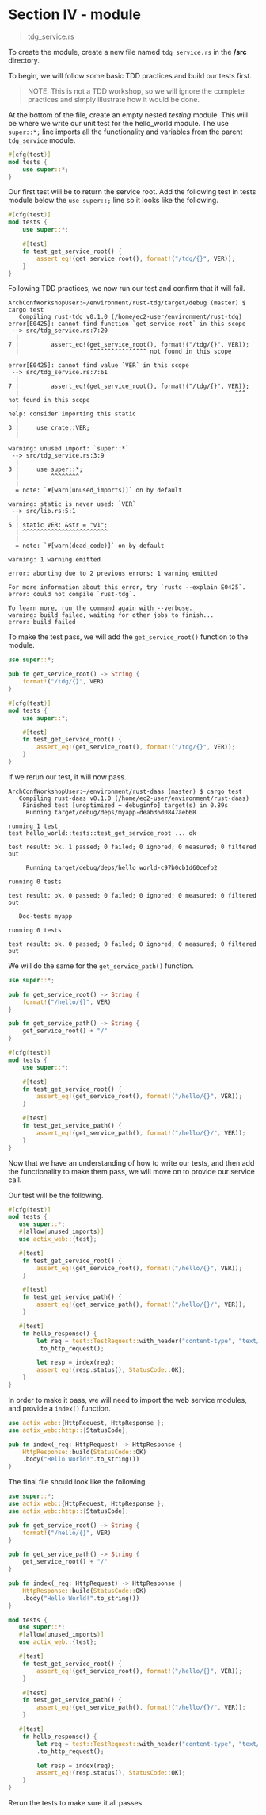 # Section IV - module

> tdg\_service.rs

To create the module, create a new file named `tdg_service.rs` in the **/src** directory.

To begin, we will follow some basic TDD practices and build our tests first.

> NOTE: This is not a TDD workshop, so we will ignore the complete practices and simply illustrate how it would be done.

At the bottom of the file, create an empty nested _testing_ module. This will be where we write our unit test for the hello\_world module. The use `super::*;` line imports all the functionality and variables from the parent `tdg_service` module.

```rust
#[cfg(test)]
mod tests {
    use super::*;
}
```

Our first test will be to return the service root. Add the following test in tests module below the `use super::;` line so it looks like the following.

```rust
#[cfg(test)]
mod tests {
    use super::*;

    #[test]
    fn test_get_service_root() {
        assert_eq!(get_service_root(), format!("/tdg/{}", VER));
    }
}
```

Following TDD practices, we now run our test and confirm that it will fail.

```text
ArchConfWorkshopUser:~/environment/rust-tdg/target/debug (master) $ cargo test
   Compiling rust-tdg v0.1.0 (/home/ec2-user/environment/rust-tdg)
error[E0425]: cannot find function `get_service_root` in this scope
 --> src/tdg_service.rs:7:20
  |
7 |         assert_eq!(get_service_root(), format!("/tdg/{}", VER));
  |                    ^^^^^^^^^^^^^^^^ not found in this scope

error[E0425]: cannot find value `VER` in this scope
 --> src/tdg_service.rs:7:61
  |
7 |         assert_eq!(get_service_root(), format!("/tdg/{}", VER));
  |                                                             ^^^ not found in this scope
  |
help: consider importing this static
  |
3 |     use crate::VER;
  |

warning: unused import: `super::*`
 --> src/tdg_service.rs:3:9
  |
3 |     use super::*;
  |         ^^^^^^^^
  |
  = note: `#[warn(unused_imports)]` on by default

warning: static is never used: `VER`
 --> src/lib.rs:5:1
  |
5 | static VER: &str = "v1";
  | ^^^^^^^^^^^^^^^^^^^^^^^^
  |
  = note: `#[warn(dead_code)]` on by default

warning: 1 warning emitted

error: aborting due to 2 previous errors; 1 warning emitted

For more information about this error, try `rustc --explain E0425`.
error: could not compile `rust-tdg`.

To learn more, run the command again with --verbose.
warning: build failed, waiting for other jobs to finish...
error: build failed
```

To make the test pass, we will add the `get_service_root()` function to the module.

```rust
use super::*;

pub fn get_service_root() -> String {
    format!("/tdg/{}", VER)
}

#[cfg(test)]
mod tests {
    use super::*;

    #[test]
    fn test_get_service_root() {
        assert_eq!(get_service_root(), format!("/tdg/{}", VER));
    }
}
```

If we rerun our test, it will now pass.

```text
ArchConfWorkshopUser:~/environment/rust-daas (master) $ cargo test
   Compiling rust-daas v0.1.0 (/home/ec2-user/environment/rust-daas)
    Finished test [unoptimized + debuginfo] target(s) in 0.89s
     Running target/debug/deps/myapp-deab36d0847aeb68

running 1 test
test hello_world::tests::test_get_service_root ... ok

test result: ok. 1 passed; 0 failed; 0 ignored; 0 measured; 0 filtered out

     Running target/debug/deps/hello_world-c97b0cb1d60cefb2

running 0 tests

test result: ok. 0 passed; 0 failed; 0 ignored; 0 measured; 0 filtered out

   Doc-tests myapp

running 0 tests

test result: ok. 0 passed; 0 failed; 0 ignored; 0 measured; 0 filtered out
```

We will do the same for the `get_service_path()` function.

```rust
use super::*;

pub fn get_service_root() -> String {
    format!("/hello/{}", VER)
}

pub fn get_service_path() -> String {
    get_service_root() + "/"
}

#[cfg(test)]
mod tests {
    use super::*;

    #[test]
    fn test_get_service_root() {
        assert_eq!(get_service_root(), format!("/hello/{}", VER));
    }

    #[test]
    fn test_get_service_path() {
        assert_eq!(get_service_path(), format!("/hello/{}/", VER));
    }
}
```

Now that we have an understanding of how to write our tests, and then add the functionality to make them pass, we will move on to provide our service call.

Our test will be the following.

```rust
#[cfg(test)]
mod tests {
   use super::*;
   #[allow(unused_imports)]
   use actix_web::{test};

   #[test]
    fn test_get_service_root() {
        assert_eq!(get_service_root(), format!("/hello/{}", VER));
    }

    #[test]
    fn test_get_service_path() {
        assert_eq!(get_service_path(), format!("/hello/{}/", VER));
    }

   #[test]
    fn hello_response() {
        let req = test::TestRequest::with_header("content-type", "text/plain")
        .to_http_request();

        let resp = index(req);
        assert_eq!(resp.status(), StatusCode::OK);
    }
}
```

In order to make it pass, we will need to import the web service modules, and provide a `index()` function.

```rust
use actix_web::{HttpRequest, HttpResponse };
use actix_web::http::{StatusCode};

pub fn index(_req: HttpRequest) -> HttpResponse {
    HttpResponse::build(StatusCode::OK)
    .body("Hello World!".to_string())
}
```

The final file should look like the following.

```rust
use super::*;
use actix_web::{HttpRequest, HttpResponse };
use actix_web::http::{StatusCode};

pub fn get_service_root() -> String {
    format!("/hello/{}", VER)
}

pub fn get_service_path() -> String {
    get_service_root() + "/"
}

pub fn index(_req: HttpRequest) -> HttpResponse {
    HttpResponse::build(StatusCode::OK)
    .body("Hello World!".to_string())
}

mod tests {
   use super::*;
   #[allow(unused_imports)]
   use actix_web::{test};

   #[test]
    fn test_get_service_root() {
        assert_eq!(get_service_root(), format!("/hello/{}", VER));
    }

    #[test]
    fn test_get_service_path() {
        assert_eq!(get_service_path(), format!("/hello/{}/", VER));
    }

   #[test]
    fn hello_response() {
        let req = test::TestRequest::with_header("content-type", "text/plain")
        .to_http_request();

        let resp = index(req);
        assert_eq!(resp.status(), StatusCode::OK);
    }
}
```

Rerun the tests to make sure it all passes.

